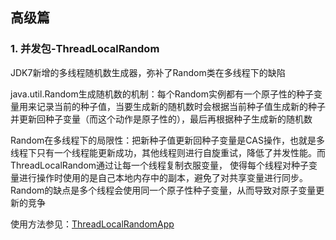 ## 高级篇

### 1. 并发包-ThreadLocalRandom
JDK7新增的多线程随机数生成器，弥补了Random类在多线程下的缺陷

java.util.Random生成随机数的机制：每个Random实例都有一个原子性的种子变量用来记录当前的种子值，当要生成新的随机数时会根据当前种子值生成新的种子并更新回种子变量（而这个动作是原子性的），最后再根据种子生成新的随机数

Random在多线程下的局限性：把新种子值更新回种子变量是CAS操作，也就是多线程下只有一个线程能更新成功，其他线程则进行自旋重试，降低了并发性能。而ThreadLocalRandom通过让每一个线程复制衣服变量，
使得每个线程对种子变量进行操作时使用的是自己本地内存中的副本，避免了对共享变量进行同步。Random的缺点是多个线程会使用同一个原子性种子变量，从而导致对原子变量更新的竞争

使用方法参见：[ThreadLocalRandomApp](https://github.com/fancychuan/java-learn/tree/master/java-advance/concurrency/src/main/java/concurrency/advance/ThreadLocalRandomApp.java)

